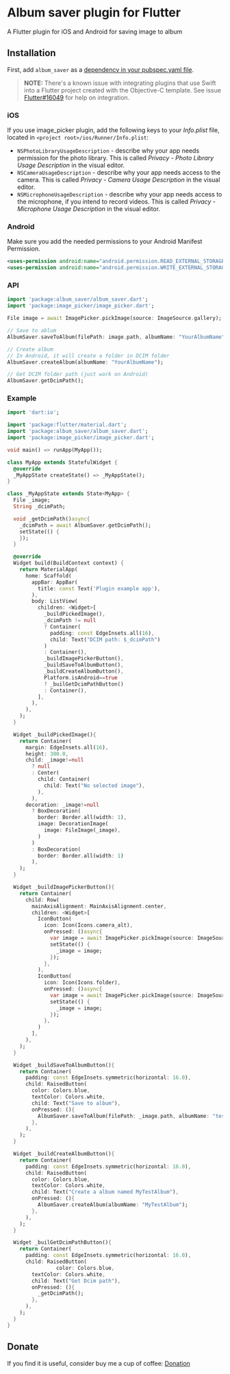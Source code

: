 # Album saver plugin for Flutter

A Flutter plugin for iOS and Android for saving image to album

## Installation

First, add `album_saver` as a [dependency in your pubspec.yaml file](https://flutter.io/platform-plugins/).

> **NOTE:** There's a known issue with integrating plugins that use Swift into a Flutter project created with the Objective-C template. See issue [Flutter#16049](https://github.com/flutter/flutter/issues/16049) for help on integration.

### iOS

If you use image_picker plugin, add the following keys to your _Info.plist_ file, located in `<project root>/ios/Runner/Info.plist`:

* `NSPhotoLibraryUsageDescription` - describe why your app needs permission for the photo library. This is called _Privacy - Photo Library Usage Description_ in the visual editor.
* `NSCameraUsageDescription` - describe why your app needs access to the camera. This is called _Privacy - Camera Usage Description_ in the visual editor.
* `NSMicrophoneUsageDescription` - describe why your app needs access to the microphone, if you intend to record videos. This is called _Privacy - Microphone Usage Description_ in the visual editor.

### Android

Make sure you add the needed permissions to your Android Manifest Permission.

```xml
<uses-permission android:name="android.permission.READ_EXTERNAL_STORAGE" />
<uses-permission android:name="android.permission.WRITE_EXTERNAL_STORAGE" />
```

### API
``` dart
import 'package:album_saver/album_saver.dart';
import 'package:image_picker/image_picker.dart';

File image = await ImagePicker.pickImage(source: ImageSource.gallery);

// Save to ablum
AlbumSaver.saveToAlbum(filePath: image.path, albumName: "YourAlbumName");

// Create album
// In Android, it will create a folder in DCIM folder
AlbumSaver.createAlbum(albumName: "YourAlbumName");

// Get DCIM folder path (just work on Android)
AlbumSaver.getDcimPath();
```

### Example

``` dart
import 'dart:io';

import 'package:flutter/material.dart';
import 'package:album_saver/album_saver.dart';
import 'package:image_picker/image_picker.dart';

void main() => runApp(MyApp());

class MyApp extends StatefulWidget {
  @override
  _MyAppState createState() => _MyAppState();
}

class _MyAppState extends State<MyApp> {
  File _image;
  String _dcimPath;

  void _getDcimPath()async{
    _dcimPath = await AlbumSaver.getDcimPath();
    setState(() {
    });
  }

  @override
  Widget build(BuildContext context) {
    return MaterialApp(
      home: Scaffold(
        appBar: AppBar(
          title: const Text('Plugin example app'),
        ),
        body: ListView(
          children: <Widget>[
            _buildPickedImage(),
            _dcimPath != null
            ? Container(
              padding: const EdgeInsets.all(16),
              child: Text("DCIM path: $_dcimPath")
            )
            : Container(),
            _buildImagePickerButton(),
            _buildSaveToAlbumButton(),
            _buildCreateAlbumButton(),
            Platform.isAndroid==true
            ? _builGetDcimPathButton()
            : Container(),
          ],
        ),
      ),
    );
  }

  Widget _buildPickedImage(){
    return Container(
      margin: EdgeInsets.all(16),
      height: 300.0,
      child: _image!=null
        ? null
        : Center(
          child: Container(
            child: Text("No selected image"),
          ),
        ),
      decoration: _image!=null
        ? BoxDecoration(
          border: Border.all(width: 1),
          image: DecorationImage(
            image: FileImage(_image),
          )
        )
        : BoxDecoration(
          border: Border.all(width: 1)
        ),
    );
  }

  Widget _buildImagePickerButton(){
    return Container(
      child: Row(
        mainAxisAlignment: MainAxisAlignment.center,
        children: <Widget>[
          IconButton(
            icon: Icon(Icons.camera_alt),
            onPressed: ()async{
              var image = await ImagePicker.pickImage(source: ImageSource.camera);
              setState(() {
                _image = image;
              });
            },
          ),
          IconButton(
            icon: Icon(Icons.folder),
            onPressed: ()async{
              var image = await ImagePicker.pickImage(source: ImageSource.gallery);
              setState(() {
                _image = image;
              });
            },
          )
        ],
      ),
    );
  }

  Widget _buildSaveToAlbumButton(){
    return Container(
      padding: const EdgeInsets.symmetric(horizontal: 16.0),
      child: RaisedButton(
        color: Colors.blue,
        textColor: Colors.white,
        child: Text("Save to album"),
        onPressed: (){
          AlbumSaver.saveToAlbum(filePath: _image.path, albumName: "test_album_saver2");
        },
      ),
    );
  }

  Widget _buildCreateAlbumButton(){
    return Container(
      padding: const EdgeInsets.symmetric(horizontal: 16.0),
      child: RaisedButton(
        color: Colors.blue,
        textColor: Colors.white,
        child: Text("Create a album named MyTestAlbum"),
        onPressed: (){
          AlbumSaver.createAlbum(albumName: "MyTestAlbum");
        },
      ),
    );
  }

  Widget _builGetDcimPathButton(){
    return Container(
      padding: const EdgeInsets.symmetric(horizontal: 16.0),
      child: RaisedButton(
                color: Colors.blue,
        textColor: Colors.white,
        child: Text("Get Dcim path"),
        onPressed: (){
          _getDcimPath();
        },
      ),
    );
  }
}
```
## Donate
If you find it is useful, consider buy me a cup of coffee:
[Donation](https://paypal.me/maithang)
